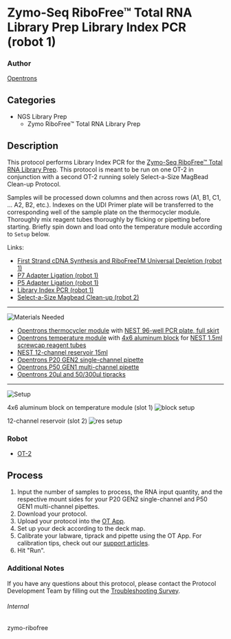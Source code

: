 # Zymo-Seq RiboFree™ Total RNA Library Prep Library Index PCR (robot 1)

### Author
[Opentrons](https://opentrons.com/)

## Categories
* NGS Library Prep
	*	Zymo RiboFree™ Total RNA Library Prep

## Description
This protocol performs Library Index PCR for the [Zymo-Seq RiboFree™ Total RNA Library Prep](https://files.zymoresearch.com/protocols/r3000_zymo-seq_ribofree_total_rna_library_kit.pdf). This protocol is meant to be run on one OT-2 in conjunction with a second OT-2 running solely Select-a-Size MagBead Clean-up Protocol.

Samples will be processed down columns and then across rows (A1, B1, C1, ... A2, B2, etc.). Indexes on the UDI Primer plate will be transferred to the corresponding well of the sample plate on the thermocycler module. Thoroughly mix reagent tubes thoroughly by flicking or pipetting before starting. Briefly spin down and load onto the temperature module according to `Setup` below.

Links:
* [First Strand cDNA Synthesis and RiboFreeTM Universal Depletion (robot 1)](./zymo-ribofree-first-strand-cdna-synth-universal-depletion)
* [P7 Adapter Ligation (robot 1)](./zymo-ribofree-p7-adapter-ligation)
* [P5 Adapter Ligation (robot 1)](./zymo-ribofree-p5-adapter-ligation)
* [Library Index PCR (robot 1)](./zymo-ribofree-library-index-pcr)
* [Select-a-Size Magbead Clean-up (robot 2)](./zymo-ribofree-cleanup)

---
![Materials Needed](https://s3.amazonaws.com/opentrons-protocol-library-website/custom-README-images/001-General+Headings/materials.png)

* [Opentrons thermocycler module](https://shop.opentrons.com/collections/hardware-modules/products/thermocycler-module) with [NEST 96-well PCR plate, full skirt](https://shop.opentrons.com/collections/verified-labware/products/nest-0-1-ml-96-well-pcr-plate-full-skirt)
* [Opentrons temperature module](https://shop.opentrons.com/collections/hardware-modules/products/tempdeck) with [4x6 aluminum block](https://shop.opentrons.com/collections/hardware-modules/products/aluminum-block-set) for [NEST 1.5ml screwcap reagent tubes](https://shop.opentrons.com/collections/verified-consumables/products/nest-1-5-ml-sample-vial)
* [NEST 12-channel reservoir 15ml](https://shop.opentrons.com/collections/verified-labware/products/nest-12-well-reservoir-15-ml)
* [Opentrons P20 GEN2 single-channel pipette](https://shop.opentrons.com/collections/ot-2-pipettes/products/single-channel-electronic-pipette)
* [Opentrons P50 GEN1 multi-channel pipette](https://shop.opentrons.com/collections/ot-2-pipettes/products/8-channel-electronic-pipette?variant=5984202457117)
* [Opentrons 20µl and 50/300µl tipracks](https://shop.opentrons.com/collections/opentrons-tips)

---
![Setup](https://s3.amazonaws.com/opentrons-protocol-library-website/custom-README-images/001-General+Headings/Setup.png)

4x6 aluminum block on temperature module (slot 1)
![block setup](https://opentrons-protocol-library-website.s3.amazonaws.com/custom-README-images/zymo-ribofree/reagent_setup.png)

12-channel reservoir (slot 2)
![res setup](https://opentrons-protocol-library-website.s3.amazonaws.com/custom-README-images/zymo-ribofree/reagent_res.png)

### Robot
* [OT-2](https://opentrons.com/ot-2)

## Process
1. Input the number of samples to process, the RNA input quantity, and the respective mount sides for your P20 GEN2 single-channel and P50 GEN1 multi-channel pipettes.
2. Download your protocol.
3. Upload your protocol into the [OT App](https://opentrons.com/ot-app).
4. Set up your deck according to the deck map.
5. Calibrate your labware, tiprack and pipette using the OT App. For calibration tips, check out our [support articles](https://support.opentrons.com/en/collections/1559720-guide-for-getting-started-with-the-ot-2).
6. Hit "Run".

### Additional Notes
If you have any questions about this protocol, please contact the Protocol Development Team by filling out the [Troubleshooting Survey](https://protocol-troubleshooting.paperform.co/).

###### Internal
zymo-ribofree
